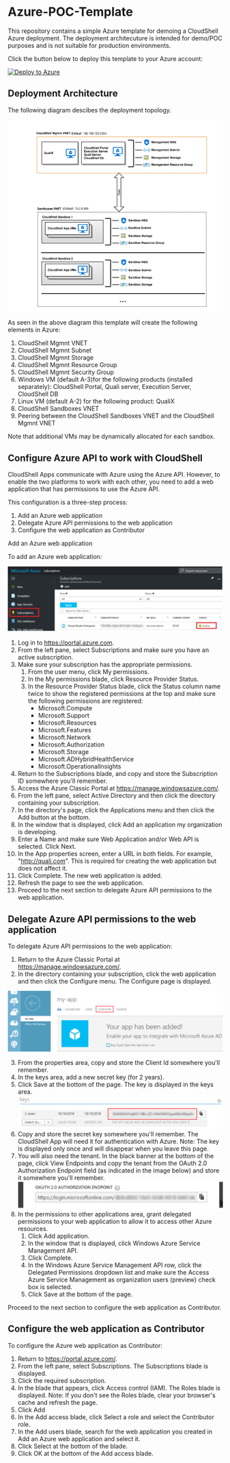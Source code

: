 # Azure-POC-Template

This repository contains a simple Azure template for demoing a CloudShell Azure deployment. The deployment architecuture is intended for demo/POC purposes and is not suitable for production environments.

Click the button below to deploy this template to your Azure account:

[![Deploy to Azure](http://azuredeploy.net/deploybutton.png)](https://portal.azure.com/#create/Microsoft.Template/uri/https%3A%2F%2Fraw.githubusercontent.com%2FQualiSystems%2FAzure-POC-Template%2Fmaster%2Fmain_template.json)

## Deployment Architecture

The following diagram descibes the deployment topology.  

![Deployment Architecture](https://github.com/QualiSystems/Azure-POC-Template/raw/master/POC_CloudShell_AZURE_ARCH.png)

As seen in the above diagram this template will create the following elements in Azure:

1. CloudShell Mgmnt VNET
2. CloudShell Mgmnt Subnet
3. CloudShell Mgmnt Storage
4. CloudShell Mgmnt Resource Group
4. CloudShell Mgmnt Security Group
5. Windows VM (default A-3)for the following products (installed separately): CloudShell Portal, Quali server, Execution Server, CloudShell DB
6. Linux VM (default A-2) for the following product: QualiX
5. CloudShell Sandboxes VNET
6. Peering between the CloudShell Sandboxes VNET and the CloudShell Mgmnt VNET

Note that additional VMs may be dynamically allocated for each sandbox.

## Configure Azure API to work with CloudShell

CloudShell Apps communicate with Azure using the Azure API. However, to enable the two platforms to work with each other, you need to add a web application that has permissions to use the Azure API.

This configuration is a three-step process:
1. Add an Azure web application
2. Delegate Azure API permissions to the web application
3. Configure the web application as Contributor

Add an Azure web application

To add an Azure web application:

![Azure Subscriptions](https://github.com/QualiSystems/Azure-POC-Template/raw/master/images/azure_subscriptions.png)

1. Log in to https://portal.azure.com.
2. From the left pane, select Subscriptions and make sure you have an active subscription.
3. Make sure your subscription has the appropriate permissions.
    1. From the user menu, click My permissions.
    2. In the My permissions blade, click Resource Provider Status.
    3. In the Resource Provider Status blade, click the Status column name twice to show the registered permissions at the top and make sure the following permissions are registered:
        * Microsoft.Compute
        * Microsoft.Support
        * Microsoft.Resources
        * Microsoft.Features
        * Microsoft.Network
        * Microsoft.Authorization
        * Microsoft.Storage
        * Microsoft.ADHybridHealthService
        * Microsoft.OperationalInsights
4. Return to the Subscriptions blade, and copy and store the Subscription ID somewhere you'll remember.
5. Access the Azure Classic Portal at https://manage.windowsazure.com/.
6. From the left pane, select Active Directory and then click the directory containing your subscription.
7. In the directory's page, click the Applications menu and then click the Add button at the bottom.
8. In the window that is displayed, click Add an application my organization is developing.
9. Enter a Name and make sure Web Application and/or Web API is selected. Click Next.
10. In the App properties screen, enter a URL in both fields. For example, "http://quali.com". This is required for creating the web application but does not affect it.
11. Click Complete. The new web application is added.
12. Refresh the page to see the web application.
13. Proceed to the next section to delegate Azure API permissions to the web application.

## Delegate Azure API permissions to the web application

To delegate Azure API permissions to the web application:


1. Return to the Azure Classic Portal at https://manage.windowsazure.com/.
2. In the directory containing your subscription, click the web application and then click the Configure menu. The Configure page is displayed.

![App Configured](https://raw.githubusercontent.com/QualiSystems/Azure-POC-Template/master/images/app_configured.png)

3. From the properties area, copy and store the Client Id somewhere you'll remember.
4. In the keys area, add a new secret key (for 2 years).
5. Click Save at the bottom of the page. The key is displayed in the keys area.
![App Configured](https://raw.githubusercontent.com/QualiSystems/Azure-POC-Template/master/images/keys.png)
6. Copy and store the secret key somewhere you'll remember. The CloudShell App will need it for authentication with Azure. Note: The key is displayed only once and will disappear when you leave this page.
7. You will also need the tenant. In the black banner at the bottom of the page, click View Endpoints and copy the tenant from the OAuth 2.0 Authorization Endpoint field (as indicated in the image below) and store it somewhere you'll remember.
![App Configured](https://raw.githubusercontent.com/QualiSystems/Azure-POC-Template/master/images/oauth-authorization.png)
8. In the permissions to other applications area, grant delegated permissions to your web application to allow it to access other Azure resources.
    1. Click Add application.
    2. In the window that is displayed, click Windows Azure Service Management API.
    3. Click Complete.
    4. In the Windows Azure Service Management API row, click the Delegated Permissions dropdown list and make sure the Access Azure Service Management as organization users (preview) check box is selected.
    5. Click Save at the bottom of the page.

Proceed to the next section to configure the web application as Contributor.

## Configure the web application as Contributor

To configure the Azure web application as Contributor:

1. Return to https://portal.azure.com/.
2. From the left pane, select Subscriptions.
The Subscriptions blade is displayed.
3. Click the required subscription.
4. In the blade that appears, click Access control (IAM).
The Roles blade is displayed.
Note: If you don't see the Roles blade, clear your browser's cache and refresh the page.
5. Click Add
6. In the Add access blade, click Select a role and select the Contributor role.
7. In the Add users blade, search for the web application you created in Add an Azure web application and select it.
8. Click Select at the bottom of the blade.
9. Click OK at the bottom of the Add access blade.
